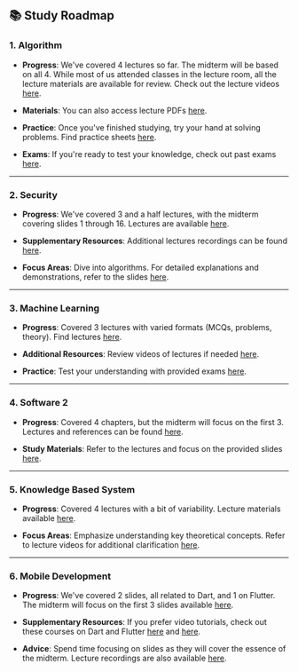 ## 📚 Study Roadmap

### 1. Algorithm

- **Progress**: We've covered 4 lectures so far. The midterm will be based on all 4. While most of us attended classes in the lecture room, all the lecture materials are available for review. Check out the lecture videos [here](https://drive.google.com/drive/folders/1wcQwCIA--ps-IROUED_2h0NstWPGteBu).

- **Materials**: You can also access lecture PDFs [here](https://drive.google.com/drive/folders/1efGfkdo66w23j-w9FvDAJovgojhxnENE).

- **Practice**: Once you've finished studying, try your hand at solving problems. Find practice sheets [here](https://drive.google.com/drive/folders/1WJJZdGe77cIaSHnKELU_bnnpZTblY6Li).

- **Exams**: If you're ready to test your knowledge, check out past exams [here](https://drive.google.com/drive/folders/1EziU8x75BYHhIW-o-I5hFUA7_DNJM4iM).

---
### 2. Security

- **Progress**: We've covered 3 and a half lectures, with the midterm covering slides 1 through 16. Lectures are available [here](https://drive.google.com/drive/folders/19lRv4tKA9nD1DX0ik_h8Bvliur-HDbwC).

- **Supplementary Resources**: Additional lectures recordings can be found [here](https://drive.google.com/drive/folders/12I2lv6pNL9k0Jnn0l0iOPeCCMXpZc0GT).

- **Focus Areas**: Dive into algorithms. For detailed explanations and demonstrations, refer to the slides [here](https://drive.google.com/drive/folders/1YhaKysbGW9DGVf_6qwuc_AjJd0kei7JK).

---
### 3. Machine Learning

- **Progress**: Covered 3 lectures with varied formats (MCQs, problems, theory). Find lectures [here](https://drive.google.com/drive/folders/1oDNTKDsRHSv2S-c0_79Z_5u_FCKLdrTl).

- **Additional Resources**: Review videos of lectures if needed [here](https://www.youtube.com/playlist?list=PLoOabVweB2r5dL0AVmuDbS54UvmCIlZsT).

- **Practice**: Test your understanding with provided exams [here](https://drive.google.com/drive/folders/1YiPwB_D5LHW7iKXR6wzPjQuuiNInKFRD).

---
### 4. Software 2

- **Progress**: Covered 4 chapters, but the midterm will focus on the first 3. Lectures and references can be found [here](https://drive.google.com/drive/folders/1mOEWINlgBXBXY_WnS2ai1k7vWuowA60E).

- **Study Materials**: Refer to the lectures and focus on the provided slides [here](https://drive.google.com/drive/folders/15-8xOV3mY5ia2D2q0xjp5Zekgu1x8IRS).

---
### 5. Knowledge Based System

- **Progress**: Covered 4 lectures with a bit of variability. Lecture materials available [here](https://drive.google.com/drive/folders/1J_5Egf5_MhAxlBnLovGltkePxlFHavgH).

- **Focus Areas**: Emphasize understanding key theoretical concepts. Refer to lecture videos for additional clarification [here](https://youtu.be/4k-MB2WRLys).

---
### 6. Mobile Development

- **Progress**: We've covered 2 slides, all related to Dart, and 1 on Flutter. The midterm will focus on the first 3 slides available [here](https://drive.google.com/drive/folders/1lTJ0IDf_kl11spfKo90fnOpSVwOZ3M59).

- **Supplementary Resources**: If you prefer video tutorials, check out these courses on Dart and Flutter [here](https://www.youtube.com/watch?v=kgN7veo9tC0&list=PL93xoMrxRJIsYc9L0XBSaiiuq01JTMQ_o&pp=iAQB) and [here](https://www.youtube.com/playlist?list=PL93xoMrxRJIvtIXjAiX15wcyNv-LOWZa9).

- **Advice**: Spend time focusing on slides as they will cover the essence of the midterm. Lecture recordings are also available [here](https://drive.google.com/drive/folders/1uV2FbY8R6prTnAYptv-Wf4a79KImjYe9).